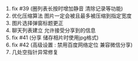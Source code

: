 1. fix #39 (圈列表长按时增加静音 清除记录等功能)
2. 优化压缩算法 图片一定会被且最多被压缩到指定宽度 
3. 图片选择弹窗标题更正
4. 聊天列表建立 允许接受分享到的信息
5. fix #41 (分享 储存相片时使用jpg格式)
6. fix #42 (高级设置 : 禁用百度网络定位 兼容微信分享) 
7. 几处空指针异常修复
